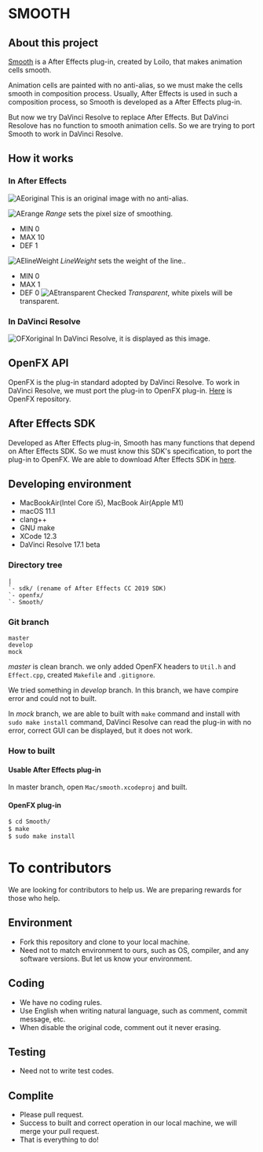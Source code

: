 # SMOOTH

## About this project

[Smooth](https://github.com/loilo-inc/smooth) is a After Effects plug-in, created by Loilo, that makes animation cells smooth.

Animation cells are painted with no anti-alias, so we must make the cells smooth in composition process. Usually, After Effects is used in such a composition process, so Smooth is developed as a After Effects plug-in.

But now we try DaVinci Resolve to replace After Effects. But DaVinci Resolove has no function to smooth animation cells. So we are trying to port Smooth to work in DaVinci Resolve.

## How it works
### In After Effects
![AEoriginal](img/AEoriginal.png)
This is an original image with no anti-alias.

![AErange](img/AErange.png)
*Range* sets the pixel size of smoothing.
- MIN 0
- MAX 10
- DEF 1

![AElineWeight](img/AElineWeight.png)
*LineWeight* sets the weight of the line..
- MIN 0
- MAX 1
- DEF 0
![AEtransparent](img/AEtransparent.png)
Checked *Transparent*, white pixels will be transparent.

### In DaVinci Resolve
![OFXoriginal](img/OFXoriginal.png)
In DaVinci Resolve, it is displayed as this image.

## OpenFX API

OpenFX is the plug-in standard adopted by DaVinci Resolve. To work in DaVinci Resolve, we must port the plug-in to OpenFX plug-in. [Here](https://github.com/ofxa/openfx) is OpenFX repository.

## After Effects SDK

Developed as After Effects plug-in, Smooth has many functions that depend on After Effects SDK. So we must know this SDK's specification, to port the plug-in to OpenFX. We are able to download After Effects SDK in [here](https://console.adobe.io/downloads/ae).

## Developing environment

- MacBookAir(Intel Core i5),  MacBook Air(Apple M1)
- macOS 11.1
- clang++
- GNU make
- XCode 12.3
- DaVinci Resolve 17.1 beta

### Directory tree
```
|
`- sdk/ (rename of After Effects CC 2019 SDK)
`- openfx/
`- Smooth/
```

### Git branch
```
master
develop
mock
```
*master* is clean branch. we only added OpenFX headers to `Util.h` and `Effect.cpp`, created `Makefile` and `.gitignore`.

We tried something in *develop* branch. In this branch, we have compire error and could not to built.

In *mock* branch, we are able to built with `make` command and install with `sudo make install` command,  DaVinci Resolve can read the plug-in with no error, correct GUI can be displayed, but it does not work.

### How to built
#### Usable After Effects plug-in
In master branch, open `Mac/smooth.xcodeproj` and built.

#### OpenFX plug-in
```sh
$ cd Smooth/
$ make
$ sudo make install
```

# To contributors
We are looking for contributors to help us.  We are preparing rewards for those who help.

## Environment
- Fork this repository and clone to your local machine.
- Need not to match environment to ours, such as OS, compiler, and any software versions. But let us know your environment.

## Coding
- We have no coding rules.
- Use English when writing natural language, such as comment, commit message, etc.
- When disable the original code, comment out it never erasing.

## Testing
- Need not to write test codes.

## Complite
- Please pull request.
- Success to built and correct operation in our local machine, we will merge your pull request.
- That is everything to do!